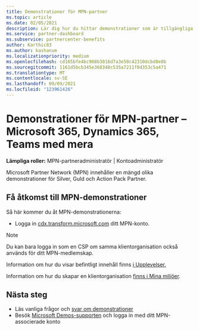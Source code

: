 ```yaml
---
title: Demonstrationer för MPN-partner
ms.topic: article
ms.date: 02/05/2021
description: Lär dig hur du hittar demonstrationer som är tillgängliga för MPN Silver, Guld och Action Pack partner.
ms.service: partner-dashboard
ms.subservice: partnercenter-benefits
author: Karthic83
ms.author: kashanum
ms.localizationpriority: medium
ms.openlocfilehash: cd165bfe4bc908b3016d7a3e50c42310dcbd8e0b
ms.sourcegitcommit: 1161d5bcb345e368348c535a7211f0d353c5a471
ms.translationtype: MT
ms.contentlocale: sv-SE
ms.lasthandoff: 09/09/2021
ms.locfileid: "123961426"
---
```

# <a name="demos-for-mpn-partners--microsoft-365-dynamics-365-teams-and-more"></a>Demonstrationer för MPN-partner – Microsoft 365, Dynamics 365, Teams med mera

**Lämpliga roller:** MPN-partneradministratör | Kontoadministratör

Microsoft Partner Network (MPN) innehåller en mängd olika demonstrationer för Silver, Guld och Action Pack Partner.

## <a name="access-mpn-demos"></a>Få åtkomst till MPN-demonstrationer

Så här kommer du åt MPN-demonstrationerna:

- Logga in [cdx.transform.microsoft.com](https://cdx.transform.microsoft.com/) ditt MPN-konto.

>[!NOTE]
>Du kan bara logga in som en CSP om samma klientorganisation också används för ditt MPN-medlemskap.

Information om hur du visar befintligt innehåll finns [i Upplevelser.](https://cdx.transform.microsoft.com/experiences)

Information om hur du skapar en klientorganisation [finns i Mina miljöer](https://cdx.transform.microsoft.com/my-tenants).

## <a name="next-steps"></a>Nästa steg

- Läs vanliga frågor och [svar om demonstrationer](https://cdx.transform.microsoft.com/help/faq)
- Besök [Microsoft Demos-supporten](https://cdx.transform.microsoft.com/submit-request) och logga in med ditt MPN-associerade konto
